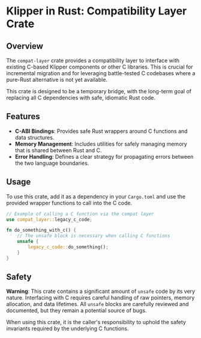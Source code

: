 # Klipper in Rust: Compatibility Layer Crate

## Overview

The `compat-layer` crate provides a compatibility layer to interface with existing C-based Klipper components or other C libraries. This is crucial for incremental migration and for leveraging battle-tested C codebases where a pure-Rust alternative is not yet available.

This crate is designed to be a temporary bridge, with the long-term goal of replacing all C dependencies with safe, idiomatic Rust code.

## Features

*   **C-ABI Bindings**: Provides safe Rust wrappers around C functions and data structures.
*   **Memory Management**: Includes utilities for safely managing memory that is shared between Rust and C.
*   **Error Handling**: Defines a clear strategy for propagating errors between the two language boundaries.

## Usage

To use this crate, add it as a dependency in your `Cargo.toml` and use the provided wrapper functions to call into the C code.

```rust
// Example of calling a C function via the compat layer
use compat_layer::legacy_c_code;

fn do_something_with_c() {
    // The unsafe block is necessary when calling C functions
    unsafe {
        legacy_c_code::do_something();
    }
}
```

## Safety

**Warning**: This crate contains a significant amount of `unsafe` code by its very nature. Interfacing with C requires careful handling of raw pointers, memory allocation, and data lifetimes. All `unsafe` blocks are carefully reviewed and documented, but they remain a potential source of bugs.

When using this crate, it is the caller's responsibility to uphold the safety invariants required by the underlying C functions.
